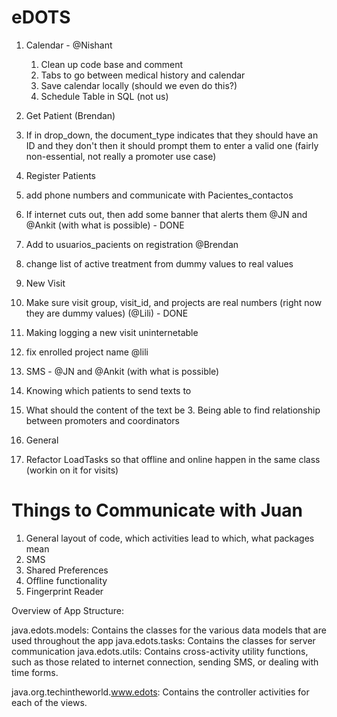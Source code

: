 eDOTS
=====
1. Calendar - @Nishant
	1. Clean up code base and comment
 	2. Tabs to go between medical history and calendar
	3. Save calendar locally (should we even do this?)
	4. Schedule Table in SQL (not us)

2. Get Patient (Brendan)
  1. If in drop_down, the document_type indicates that they should have an ID and they don't then it should prompt them to enter a valid one (fairly non-essential, not really a promoter use case)
	


3. Register Patients
  1. add phone numbers and communicate with Pacientes_contactos
  2. If internet cuts out, then add some banner that alerts them @JN and @Ankit (with what is possible) - DONE
  3. Add to usuarios_pacients on registration @Brendan
  4. change list of active treatment from dummy values to real values

4. New Visit
  1. Make sure visit group, visit_id, and projects are real numbers (right now they are dummy values) (@Lili) - DONE
  2. Making logging a new visit uninternetable
  3. fix enrolled project name @lili
 
5. SMS - @JN and @Ankit (with what is possible)
  1. Knowing which patients to send texts to
  2. What should the content of the text be
	3. Being able to find relationship between promoters and coordinators

6. General
  1. Refactor LoadTasks so that offline and online happen in the same class (workin on it for visits)
	
	
Things to Communicate with Juan
============
1. General layout of code, which activities lead to which, what packages mean
2. SMS 
3. Shared Preferences
4. Offline functionality
5. Fingerprint Reader 



Overview of App Structure:

java.edots.models: Contains the classes for the various data models that are used throughout the app
java.edots.tasks: Contains the classes for server communication
java.edots.utils: Contains cross-activity utility functions, such as those related to internet connection, sending SMS, or dealing with time forms.

java.org.techintheworld.www.edots: Contains the controller activities for each of the views.
